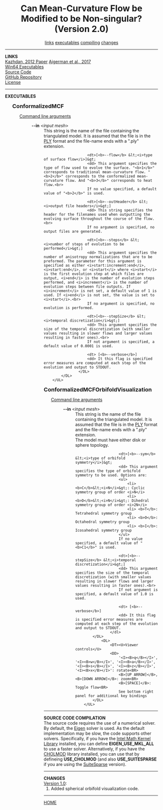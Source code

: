 <html><head><meta http-equiv="Content-Type" content="text/html; charset=UTF-8">
<title>Conformalized MCF</title>
<STYLE>
</STYLE>
</head>
<body onload="_init();">
<center><h1>Can Mean-Curvature Flow be Modified to be Non-singular?<br> (Version 2.0)</h1></center>
<center>
<a href="http://www.cs.jhu.edu/~misha/Code/ConformalizedMCF/Version2/#LINKS">links</a>
<a href="http://www.cs.jhu.edu/~misha/Code/ConformalizedMCF/Version2/#EXECUTABLES">executables</a>
<a href="http://www.cs.jhu.edu/~misha/Code/ConformalizedMCF/Version2/#COMPILING">compiling</a>
<a href="http://www.cs.jhu.edu/~misha/Code/ConformalizedMCF/Version2/#CHANGES">changes</a>
</center>
<hr>
<a name="LINKS"><b>LINKS</b></a><br>
<a href="http://www.cs.jhu.edu/~misha/MyPapers/SGP12.pdf">Kazhdan, 2012 Paper</a>
<a href="https://dl.acm.org/citation.cfm?id=3073615">Aigerman et al., 2017</a><br>
<a href="http://www.cs.jhu.edu/~misha/Code/ConformalizedMCF/Version2/ConformalizedMCF.exe.zip">Win64 Executables</a><br>
<a href="http://www.cs.jhu.edu/~misha/Code/ConformalizedMCF/Version2/ConformalizedMCF.zip">Source Code</a><br>
<a href="https://github.com/mkazhdan/ConformalizedMCF">GitHub Repository</a><br>
<a href="http://www.cs.jhu.edu/~misha/Code/ConformalizedMCF/Version2/license.txt">License</a><br>
<hr>
<a name="EXECUTABLES"><b>EXECUTABLES</b></a><br>

<ul style="list-style: none;">
	<li><font size="+1"><b>ConformalizedMCF</b></font>
		<UL style="list-style: none;">
			<li>
				<DL>
					<DT><U>Command line arguments</U>
					<DD>
					<DL>
						<dt><b>--in</b> &lt;<i>input mesh</i>&gt;
						<dd> This string is the name of the file containing the triangulated model.
						It is assumed that the file is in the <a href="http://www.cc.gatech.edu/projects/large_models/ply.html">PLY</a> format and the file-name ends with a ".ply" extension.

						<dt>[<b>--flow</b> &lt;<i>type of surface flow</i>]&gt;
						<dd> This argument specifies the type of flow used to evolve the surface. "<b>1</b>" corresponds to traditional mean-curvature flow. "<b>2</b>" corresponds to the conformalized mean-curvature flow. And "<b>3</b>" corresponds to heat flow.<br>
						If no value specified, a default value of "<b>2</b>" is used.

						<dt>[<b>--outHeader</b> &lt;<i>output file headers</i>&gt;]
						<dd> This string specifies the header for the filenames used when outputting the evolving surface throughout the course of the flow.<br>
						If no argument is specified, no output files are generated.

						<dt>[<b>--steps</b> &lt;<i>number of steps of evolution to be performed</i>&gt;]
						<dd> This argument specifies the number of anisotropy normalizations that are to be preformed. The parameter for this argument is specified as either <i>start:increment:end</i>, <i>start:end</i>, or <i>start</i> where <i>start</i> is the first evolution step at which files are output, <i>end</i> is the number of evolution steps performed, and <i>increment</i> is the number of evolution steps between file outputs. If <i>increment</i> is not set, a default value of 1 is used. If <i>end</i> is not set, the value is set to <i>start</i>.<br>
						If no argument is specified, no evolution is performed.

						<dt>[<b>--stepSize</b> &lt;<i>temporal discretization</i>&gt;]
						<dd> This argument specifies the size of the temporal discretization (with smaller values resulting in slower flows and larger values resulting in faster ones).<br>
						If not argument is specified, a default value of 0.0001 is used.

						<dt> [<b>--verbose</b>]
						<dd> It this flag is specified error measures are computed at each step of the evolution and output to STDOUT.
					</DL>
			</DL>
		</UL>

   <li><font size="+1"><b>ConformalizedMCFOrbifoldVisualization</b></font>
		<UL style="list-style: none;">
			<li>
				<DL>
					<DT><U>Command line arguments</U>
					<DD>
					<dl>
						<dt><b>--in</b> &lt;<i>input mesh</i>&gt;
						</dt><dd> This string is the name of the file containing the triangulated model.
						It is assumed that the file is in the <a href="http://www.cc.gatech.edu/projects/large_models/ply.html">PLY</a> format and the file-name ends with a ".ply" extension.<br>
						The model must have either disk or sphere topology.

						<dt>[<b>--sym</b> &lt;<i>type of orbifold symmetry</i>]&gt;
						<dd> This argument specifies the type of orbifold symmetry to be used. Options are:
						<ul>
							<li> <b>C</b>&lt;<i>N</i>&gt;: Cyclic symmetry group of order <i>N</i>
							<li> <b>D</b>&lt;<i>N</i>&gt;: Dihedral symmetry group of order <i>2N</i>
							<li> <b>T</b>: Tetrahedral symmetry group
							<li> <b>O</b>: Octahedral symmetry group
							<li> <b>I</b>: Icosahedral symmetry group
						</ul>
						If no value specified, a default value of "<b>C1</b>" is used.

						<dt>[<b>--stepSize</b> &lt;<i>temporal discretization</i>&gt;]
						<dd> This argument specifies the size of the temporal discretization (with smaller values resulting in slower flows and larger values resulting in faster ones).<br>
						If not argument is specified, a default value of 1.0 is used.

						<dt> [<b>--verbose</b>]
						<dd> It this flag is specified error measures are computed at each step of the evolution and output to STDOUT.
					</dl>					
			</DL>
				<DL>
					<DT><U>Viewer controls</U>
					<DD>
						'<I><B>q</B></I>', '<I><B>w</B></I>', '<I><B>a</B></I>', '<I><B>s</B></I>', '<I><B>z</B></I>', '<I><B>x</B></I>': rotate<BR>
						<B>[UP ARROW]</B>, <B>[DOWN ARROW]</B>: zoom<BR>
						<B>[SPACE]</B>: Toggle flow<BR>
						See bottom right panel for additional key bindings
			</DL>
		</UL>
</ul>


<hr>
<a name="COMPILING"><b>SOURCE CODE COMPILATION</b></a><br>
The source code requires the use of a numerical solver. By default, the <a href="http://eigen.tuxfamily.org/index.php?title=Main_Page">Eigen</a> solver is used. As the default implementation may be slow, the code supports other solvers. Specifically, if you have the <a href="https://software.intel.com/en-us/mkl">Intel Math Kernel Library</a> installed, you can define <b>EIGEN_USE_MKL_ALL</b> to use a faster solver. Alternatively, if you have the <a href="http://www.cise.ufl.edu/research/sparse/cholmod/">CHOLMOD</a> library installed, you can use that by defineing <b>USE_CHOLMOD</b> (and also <b>USE_SUITESPARSE</b> if you are using the <a href="http://faculty.cse.tamu.edu/davis/suitesparse.html">SuiteSparse</a> version).

<hr>
<a name="CHANGES"><b>CHANGES</b></a><br>
<a href="http://www.cs.jhu.edu/~misha/Code/ConformalizedMCF/Version1/">Version 1.0</a>:
<ol>
<li> Added spherical orbifold visualization code.
</li></ol>


<hr>
<a href="http://www.cs.jhu.edu/~misha">HOME</a>


</body></html>